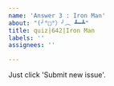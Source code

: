 ```yaml
---
name: 'Answer 3 : Iron Man'
about: "(╯°□°）╯︵ ┻━┻"
title: quiz|642|Iron Man
labels: ''
assignees: ''

---
```


Just click 'Submit new issue'.
